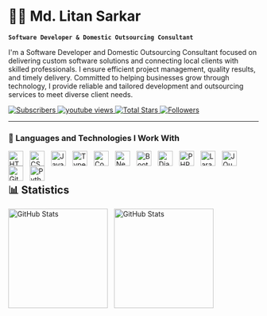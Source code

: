 # 👨‍💻 Md. Litan Sarkar

**`Software Developer & Domestic Outsourcing Consultant`**

I'm a Software Developer and Domestic Outsourcing Consultant focused on delivering custom software solutions and connecting local clients with skilled professionals. I ensure efficient project management, quality results, and timely delivery. Committed to helping businesses grow through technology, I provide reliable and tailored development and outsourcing services to meet diverse client needs.

<p align="left">
  <a href="https://www.youtube.com/@litansarkar95">
    <img 
        alt="Subscribers" 
        title="Subscribe to my YouTube channel" 
        src="https://custom-icon-badges.demolab.com/youtube/channel/subscribers/UCIrjsaVXTiZCGB14kf1Uh_Q?color=%23E05D44&label=Subscribe&logo=video&logoColor=white&style=for-the-badge&labelColor=CE4630"
    />
</a>
    <a href="https://www.youtube.com/@litansarkar95">
        <img 
            alt="youtube views" 
            title="YouTube Views" 
            src="https://custom-icon-badges.demolab.com/youtube/channel/views/UCIrjsaVXTiZCGB14kf1Uh_Q?color=%23E1AD0E&logo=eye&logoColor=white&style=for-the-badge&labelColor=C79600"
        />
    </a> 
    <a href="https://github.com/litansarkar95?tab=repositories&sort=stargazers">
        <img 
            alt="Total Stars" 
            title="Total GitHub Stars" 
            src="https://custom-icon-badges.demolab.com/github/stars/litansarkar95?color=55960c&style=for-the-badge&labelColor=488207&logo=star&label=star"
        />
    </a>
    <a href="https://github.com/litansarkar95?tab=followers">
        <img 
            alt="Followers" 
            title="Follow me on GitHub" 
            src="https://custom-icon-badges.demolab.com/github/followers/litansarkar95?color=236ad3&labelColor=1155ba&style=for-the-badge&logo=github&label=github&logoColor=white"
        />
    </a>
</p>

---


### 🤖  Languages and Technologies I Work With

<img 
    align="left" 
    alt="HTML"
    title="HTML" 
    width="30px" 
    style="padding-right: 10px;" 
    src="https://cdn.jsdelivr.net/gh/devicons/devicon@latest/icons/html5/html5-original.svg" 
/>
<img 
    align="left" 
    alt="CSS" 
    title="CSS"
    width="30px" 
    style="padding-right: 10px;" 
    src="https://cdn.jsdelivr.net/gh/devicons/devicon@latest/icons/css3/css3-original.svg" 
/>
<img 
    align="left" 
    alt="JavaScript" 
    title="JavaScript"
    width="30px" 
    style="padding-right: 10px;" 
    src="https://cdn.jsdelivr.net/gh/devicons/devicon@latest/icons/javascript/javascript-original.svg" 
/>
<img 
    align="left" 
    alt="TypeScript"
    title="TypeScript" 
    width="30px" 
    style="padding-right: 10px;" 
    src="https://cdn.jsdelivr.net/gh/devicons/devicon@latest/icons/typescript/typescript-original.svg" 
/>
<img 
    align="left" 
    alt="Codeigniter"
    title="Codeigniter" 
    width="30px" 
    style="padding-right: 10px;" 
    src="https://cdn.jsdelivr.net/gh/devicons/devicon@latest/icons/codeigniter/codeigniter-plain-wordmark.svg" 
/>
<img 
    align="left" 
    alt="Next.js" 
    title="Next.js"
    width="30px" 
    style="padding-right: 10px;" 
    src="https://cdn.jsdelivr.net/gh/devicons/devicon@latest/icons/nextjs/nextjs-original.svg" 
/>
<img 
    align="left" 
    alt="Bootstrap"
    title="Bootstrap" 
    width="30px" 
    style="padding-right: 10px;" 
    src="https://cdn.jsdelivr.net/gh/devicons/devicon@latest/icons/bootstrap/bootstrap-original.svg" 
/>
<img 
    align="left" 
    alt="Django" 
    title="Django"
    width="30px" 
    style="padding-right: 10px;" 
    src="https://cdn.jsdelivr.net/gh/devicons/devicon@latest/icons/django/django-plain-wordmark.svg" 
/>

<img 
    align="left" 
    alt="PHP" 
    title="PHP"
    width="30px" 
    style="padding-right: 10px;" 
    src="https://cdn.jsdelivr.net/gh/devicons/devicon@latest/icons/php/php-original.svg" 
/>
<img 
    align="left" 
    alt="Laravel" 
    title="Laravel"
    width="30px" 
    style="padding-right: 10px;" 
    src="https://cdn.jsdelivr.net/gh/devicons/devicon@latest/icons/laravel/laravel-original.svg" 
/>
<img 
    align="left" 
    alt="JQuery" 
    title="JQuery"
    width="30px" 
    style="padding-right: 10px;" 
    src="https://cdn.jsdelivr.net/gh/devicons/devicon@latest/icons/jquery/jquery-original.svg" 
/>
<img 
    align="left" 
    alt="Git" 
    title="Git"
    width="30px" 
    style="padding-right: 10px;" 
    src="https://cdn.jsdelivr.net/gh/devicons/devicon@latest/icons/git/git-original.svg" 
/>
<img 
    align="left" 
    alt="Python" 
    title="Python"
    width="30px" 
    style="padding-right: 10px;" 
    src="https://cdn.jsdelivr.net/gh/devicons/devicon@latest/icons/python/python-original.svg" 
/>


<br><br>
## 📊 Statistics


<p>
  <img 
    align="left" 
    alt="GitHub Stats" 
    height="200" 
    style="padding-right: 10px;" 
    src="https://github-readme-stats.vercel.app/api?username=litansarkar95&show_icons=true&theme=tokyonight&include_all_commits=true&locale=en" 
  />
<img 
      align="left" 
      alt="GitHub Stats" 
      height="200" 
      src="https://github-readme-stats.vercel.app/api/top-langs/?username=litansarkar95&theme=tokyonight&layout=compact&custom_title=Technologies&langs_count=10&locale=en&width=200"
  />

</p>
